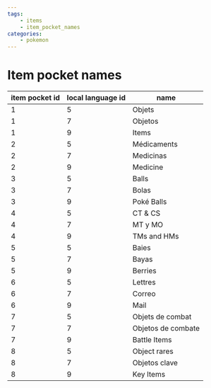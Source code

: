 ```yaml
---
tags:
    - items
    - item_pocket_names
categories:
    - pokemon
---
```


# Item pocket names

| item pocket id | local language id |        name        |
|----------------|-------------------|--------------------|
| 1              | 5                 | Objets             |
| 1              | 7                 | Objetos            |
| 1              | 9                 | Items              |
| 2              | 5                 | Médicaments        |
| 2              | 7                 | Medicinas          |
| 2              | 9                 | Medicine           |
| 3              | 5                 | Balls              |
| 3              | 7                 | Bolas              |
| 3              | 9                 | Poké Balls         |
| 4              | 5                 | CT & CS            |
| 4              | 7                 | MT y MO            |
| 4              | 9                 | TMs and HMs        |
| 5              | 5                 | Baies              |
| 5              | 7                 | Bayas              |
| 5              | 9                 | Berries            |
| 6              | 5                 | Lettres            |
| 6              | 7                 | Correo             |
| 6              | 9                 | Mail               |
| 7              | 5                 | Objets de combat   |
| 7              | 7                 | Objetos de combate |
| 7              | 9                 | Battle Items       |
| 8              | 5                 | Object rares       |
| 8              | 7                 | Objetos clave      |
| 8              | 9                 | Key Items          |

